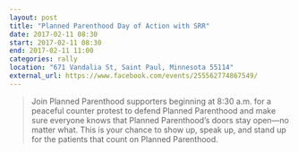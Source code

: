 ```yaml
---
layout: post
title: "Planned Parenthood Day of Action with SRR"
date: 2017-02-11 08:30
start: 2017-02-11 08:30
end: 2017-02-11 11:00
categories: rally
location: "671 Vandalia St, Saint Paul, Minnesota 55114"
external_url: https://www.facebook.com/events/255562774867549/
---
```


> Join Planned Parenthood supporters beginning at 8:30 a.m. for a peaceful counter protest to defend Planned Parenthood and make sure everyone knows that Planned Parenthood’s doors stay open—no matter what. This is your chance to show up, speak up, and stand up for the patients that count on Planned Parenthood.
